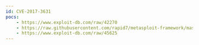 ```yaml
---
id: CVE-2017-3631
pocs:
    - https://www.exploit-db.com/raw/42270
    - https://raw.githubusercontent.com/rapid7/metasploit-framework/master/modules/exploits/solaris/local/rsh_stack_clash_priv_esc.rb
    - https://www.exploit-db.com/raw/45625
---
```

